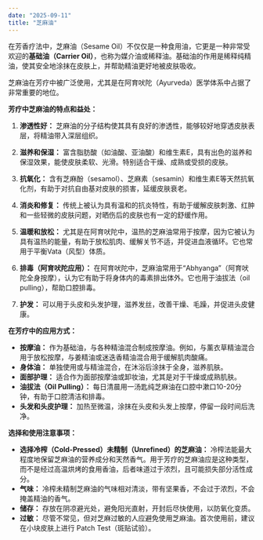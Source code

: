 ```yaml
---
date: "2025-09-11"
title: "芝麻油"
---
```


在芳香疗法中，芝麻油（Sesame Oil）不仅仅是一种食用油，它更是一种非常受欢迎的**基础油（Carrier Oil）**，也称为媒介油或稀释油。基础油的作用是稀释纯精油，使其安全地涂抹在皮肤上，并帮助精油更好地被皮肤吸收。

芝麻油在芳疗中被广泛使用，尤其是在阿育吠陀（Ayurveda）医学体系中占据了非常重要的地位。

**芳疗中芝麻油的特点和益处：**

1.  **渗透性好：** 芝麻油的分子结构使其具有良好的渗透性，能够较好地穿透皮肤表层，将精油带入深层组织。
  
2.  **滋养和保湿：** 富含脂肪酸（如油酸、亚油酸）和维生素E，具有出色的滋养和保湿效果，能使皮肤柔软、光滑。特别适合干燥、成熟或受损的皮肤。
  
3.  **抗氧化：** 含有芝麻酚（sesamol）、芝麻素（sesamin）和维生素E等天然抗氧化剂，有助于对抗自由基对皮肤的损害，延缓皮肤衰老。
  
4.  **消炎和修复：** 传统上被认为具有温和的抗炎特性，有助于缓解皮肤刺激、红肿和一些轻微的皮肤问题，对晒伤后的皮肤也有一定的舒缓作用。
  
5.  **温暖和放松：** 尤其是在阿育吠陀中，温热的芝麻油常用于按摩，因为它被认为具有温热的能量，有助于放松肌肉、缓解关节不适，并促进血液循环。它也常用于平衡Vata（风型）体质。
  
6.  **排毒（阿育吠陀应用）：** 在阿育吠陀中，芝麻油常用于“Abhyanga”（阿育吠陀全身按摩），认为它有助于将身体内的毒素排出体外。它也用于油拔法（oil pulling），帮助口腔排毒。
  
7.  **护发：** 可以用于头皮和头发护理，滋养发丝，改善干燥、毛躁，并促进头皮健康。
  

**在芳疗中的应用方式：**

- **按摩油：** 作为基础油，与各种精油混合制成按摩油。例如，与薰衣草精油混合用于放松按摩，与姜精油或迷迭香精油混合用于缓解肌肉酸痛。
- **身体油：** 单独使用或与精油混合，在沐浴后涂抹于全身，滋养肌肤。
- **面部护理：** 适合作为面部按摩油或卸妆油，尤其是对于干燥或成熟肌肤。
- **油拔法（Oil Pulling）：** 每日清晨用一汤匙纯芝麻油在口腔中漱口10-20分钟，有助于口腔清洁和排毒。
- **头发和头皮护理：** 加热至微温，涂抹在头皮和头发上按摩，停留一段时间后洗净。

**选择和使用注意事项：**

- **选择冷榨（Cold-Pressed）未精制（Unrefined）的芝麻油：** 冷榨法能最大程度地保留芝麻油的营养成分和天然香气。用于芳疗的芝麻油应是这种类型，而不是经过高温烘烤的食用香油，后者味道过于浓烈，且可能损失部分活性成分。
- **气味：** 冷榨未精制芝麻油的气味相对清淡，带有坚果香，不会过于浓烈，不会掩盖精油的香气。
- **储存：** 存放在阴凉避光处，避免阳光直射，开封后尽快使用，以防氧化变质。
- **过敏：** 尽管不常见，但对芝麻过敏的人应避免使用芝麻油。首次使用前，建议在小块皮肤上进行 Patch Test（斑贴试验）。